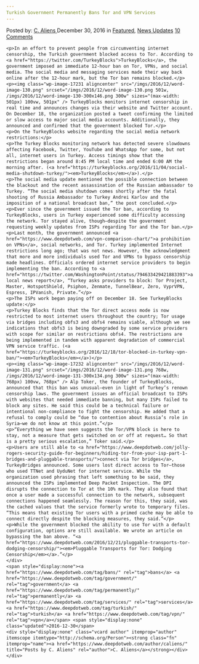 ```yaml
---
Turkish Government Permanently Bans Tor and VPN Services
---
```

<article class="post-listing post-17224 post type-post status-publish format-standard has-post-thumbnail hentry  tag-bans tag-government tag-permanently tag-services  tag-turkish tag-vpn">
    <div class="post-inner">
        <span>Posted by: <a href="https://www.deepdotweb.com/author/caliens/" title="">C. Aliens </a></span>
    <span>December 30, 2016</span>
    <span>in <a href="https://www.deepdotweb.com/category/deepdot-news/" rel="category tag">Featured</a>, <a href="https://www.deepdotweb.com/category/news-updates/" rel="category tag">News Updates</a></span>
    <span><a href="https://www.deepdotweb.com/2016/12/30/turkish-government-permanently-bans-tor-vpn-services/#comments">10 Comments</a></span>
    </p>
    <div class="clear"></div>
    
    <p>In an effort to prevent people from circumventing internet censorship, the Turkish government blocked access to Tor. According to <a href="https://twitter.com/TurkeyBlocks">TurkeyBlocks</a>, the government imposed an immediate 12-hour ban on Tor, VPNs, and social media. The social media and messaging services made their way back online after the 12-hour mark, but the Tor ban remains blocked.</p>
    <p><img class="wp-image-17231 aligncenter" src="/imgs/2016/12/word-image-130.png" srcset="/imgs/2016/12/word-image-130.png 501w, /imgs/2016/12/word-image-130-300x146.png 300w" sizes="(max-width: 501px) 100vw, 501px" /> TurkeyBlocks monitors internet censorship in real time and announces changes via their website and Twitter account. On December 18, the organization posted a tweet confirming the limited or slow access to major social media accounts. Additionally, they announced and confirmed that the government blocked Tor.</p>
    <p>On the TurkeyBlocks website regarding the social media network restrictions:</p>
    <p>The Turkey Blocks monitoring network has detected severe slowdowns affecting Facebook, Twitter, YouTube and WhatsApp for some, but not all, internet users in Turkey. Access timings show that the restrictions began around 8:45 PM local time and ended 6:00 AM the morning after. (<a href="https://turkeyblocks.org/2016/11/04/social-media-shutdown-turkey/"><em>TurkeyBlocks</em></a>).</p>
    <p>The social media update mentioned the possible connection between the blackout and the recent assassination of the Russian ambassador to Turkey. “The social media shutdown comes shortly after the fatal shooting of Russia Ambassador to Turkey Andrei Karlov and the imposition of a national broadcast ban,” the post concluded.</p>
    <p>Ever since the government issued the Tor ban, according to TurkeyBlocks, users in Turkey experienced some difficulty accessing the network. Tor stayed alive, though—despite the government requesting weekly updates from ISPs regarding Tor and the Tor ban.</p>
    <p>Last month, the government announced <a href="https://www.deepdotweb.com/vpn-comparison-chart/">a prohibition on VPNs</a>, social networks, and Tor. Turkey implemented Internet restrictions long ago; that was not news. However, the acknowledgment that more and more individuals used Tor and VPNs to bypass censorship made headlines. Officials ordered internet service providers to begin implementing the ban. According to <a href="https://twitter.com/WashingtonPoint/status/794633429421883393">a local news report</a>, “Turkey asks providers to block: Tor Project, Master, HotspotShield, Psiphon, Zenmate, TunnelBear, Zero, VyprVPN, Espress, IPVanish, Private.”</p>
    <p>The ISPs work began paying off on December 18. See TurkeyBlocks update:</p>
    <p>Turkey Blocks finds that the Tor direct access mode is now restricted to most internet users throughout the country; Tor usage via bridges including obfs3 and obfs4 remains viable, although we see indications that obfs3 is being downgraded by some service providers with scope for similar on restrictions obfs4. The restrictions are being implemented in tandem with apparent degradation of commercial VPN service traffic. (<a href="https://turkeyblocks.org/2016/12/18/tor-blocked-in-turkey-vpn-ban/"><em>TurkeyBlocks</em></a>)</p>
    <p><img class="wp-image-17232 aligncenter" src="/imgs/2016/12/word-image-131.png" srcset="/imgs/2016/12/word-image-131.png 768w, /imgs/2016/12/word-image-131-300x134.png 300w" sizes="(max-width: 768px) 100vw, 768px" /> Alp Toker, the founder of TurkeyBlocks, announced that this ban was unusual—even in light of Turkey’s renown censorship laws. The government issues an official broadcast to ISPs with websites that needed immediate banning, but many ISPs failed to block any sites. He said this could be a technical failure or intentional non-compliance to fight the censorship. He added that a refusal to comply could be “due to contention about Russia’s role in Syria—we do not know at this point.”</p>
    <p>“Everything we have seen suggests the Tor/VPN block is here to stay, not a measure that gets switched on or off at request… So that is a pretty serious escalation,” Toker said.</p>
    <p>Users are still able to <a href="https://www.deepdotweb.com/jolly-rogers-security-guide-for-beginners/hiding-tor-from-your-isp-part-1-bridges-and-pluggable-transports/">connect via Tor bridges</a>, TurkeyBridges announced. Some users lost direct access to Tor—those who used TTNet and UyduNet for internet service. While the organization used phrasing that left something to be said, they announced the ISPs implemented Deep Packet Inspection. The DPI disrupts the connection to Tor at the 10% mark. They also found that once a user made a successful connection to the network, subsequent connections happened seamlessly. The reason for this, they said, was the cached values that the service formerly wrote to temporary files. “This means that existing Tor users with a primed cache may be able to connect directly despite the blocking measures, they said.”</p>
    <p>While the government blocked the ability to use Tor with a default configuration, options are still available. We wrote an article on bypassing the ban above. “<a href="https://www.deepdotweb.com/2016/12/21/pluggable-transports-tor-dodging-censorship/"><em>Pluggable Transports for Tor: Dodging Censorship</em></a>.”</p>
    </div>
    <span style="display:none"><a href="https://www.deepdotweb.com/tag/bans/" rel="tag">bans</a> <a href="https://www.deepdotweb.com/tag/government/" rel="tag">government</a> <a href="https://www.deepdotweb.com/tag/permanently/" rel="tag">permanently</a> <a href="https://www.deepdotweb.com/tag/services/" rel="tag">services</a>  <a href="https://www.deepdotweb.com/tag/turkish/" rel="tag">turkish</a> <a href="https://www.deepdotweb.com/tag/vpn/" rel="tag">vpn</a></span> <span style="display:none" class="updated">2016-12-30</span>
    <div style="display:none" class="vcard author" itemprop="author" itemscope itemtype="http://schema.org/Person"><strong class="fn" itemprop="name"><a href="https://www.deepdotweb.com/author/caliens/" title="Posts by C. Aliens" rel="author">C. Aliens</a></strong></div>
    </div>
</article>

